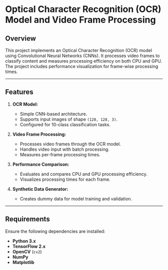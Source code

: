 # Optical Character Recognition (OCR) Model and Video Frame Processing

## Overview

This project implements an Optical Character Recognition (OCR) model using Convolutional Neural Networks (CNNs). It processes video frames to classify content and measures processing efficiency on both CPU and GPU. The project includes performance visualization for frame-wise processing times.

---

## Features

1. **OCR Model:**
   - Simple CNN-based architecture.
   - Supports input images of shape `(128, 128, 3)`.
   - Configured for 10-class classification tasks.

2. **Video Frame Processing:**
   - Processes video frames through the OCR model.
   - Handles video input with batch processing.
   - Measures per-frame processing times.

3. **Performance Comparison:**
   - Evaluates and compares CPU and GPU processing efficiency.
   - Visualizes processing times for each frame.

4. **Synthetic Data Generator:**
   - Creates dummy data for model training and validation.

---

## Requirements

Ensure the following dependencies are installed:

- **Python 3.x**
- **TensorFlow 2.x**
- **OpenCV** (`cv2`)
- **NumPy**
- **Matplotlib**

